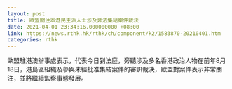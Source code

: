 ```yaml
---
layout: post
title: 歐盟關注本港民主派人士涉及非法集結案件裁決
date: 2021-04-01 23:34:16.000000000 +08:00
link: https://news.rthk.hk/rthk/ch/component/k2/1583870-20210401.htm
categories: rthk
---
```


歐盟駐港澳辦事處表示，代表今日到法庭，旁聽涉及多名香港政治人物在前年8月18日，港島區組織及參與未經批准集結案件的審訊裁決，歐盟對案件表示非常關注，並將繼續監察事態發展。
